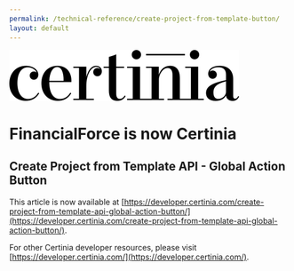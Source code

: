 ```yaml
---
permalink: /technical-reference/create-project-from-template-button/
layout: default
---
```

![Certinia](/assets/images/certinia-logo-1.svg)

# FinancialForce is now Certinia

## Create Project from Template API - Global Action Button
This article is now available at [https://developer.certinia.com/create-project-from-template-api-global-action-button/](https://developer.certinia.com/create-project-from-template-api-global-action-button/).

For other Certinia developer resources, please visit [https://developer.certinia.com/](https://developer.certinia.com/).
